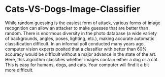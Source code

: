 # Cats-VS-Dogs-Image-Classifier
While random guessing is the easiest form of attack, various forms of image recognition can allow an attacker to make guesses that are better than random. There is enormous diversity in the photo database (a wide variety of backgrounds, angles, poses, lighting, etc.), making accurate automatic classification difficult. In an informal poll conducted many years ago, computer vision experts posited that a classifier with better than 60% accuracy would be difficult without a major advance in the state of the art. Here, this algorithm classifies whether images contain either a dog or a cat.  This is easy for humans, dogs, and cats. Your computer will find it a bit more difficult.

